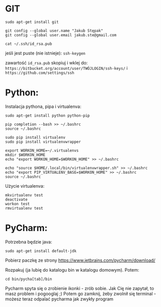 GIT
===

    sudo apt-get install git

    git config --global user.name "Jakub Stępak"
    git config --global user.email jakub.ste@gmail.com

    cat ~/.ssh/id_rsa.pub

jeśli jest puste (nie istnieje): `ssh-keygen`

zawartość `id_rsa.pub` skopiuj i wklej do: `https://bitbucket.org/account/user/TWÓJLOGIN/ssh-keys/` i `https://github.com/settings/ssh`


Python:
======

Instalacja pythona, pipa i virtualenva:

    sudo apt-get install python python-pip
    
    pip completion --bash >> ~/.bashrc
    source ~/.bashrc
    
    sudo pip install virtualenv
    sudo pip install virtualenvwrapper
    
    export WORKON_HOME=~/.virtualenvs
    mkdir $WORKON_HOME
    echo "export WORKON_HOME=$WORKON_HOME" >> ~/.bashrc
    
    echo "source $HOME/.local/bin/virtualenvwrapper.sh" >> ~/.bashrc
    echo "export PIP_VIRTUALENV_BASE=$WORKON_HOME" >> ~/.bashrc
    source ~/.bashrc

Użycie virtualenva:

    mkvirtualenv test
    deactivate
    workon test
    rmvirtualenv test

PyCharm:
========

Potrzebna będzie java:

    sudo apt-get install default-jdk

Pobierz paczkę ze strony https://www.jetbrains.com/pycharm/download/

Rozpakuj (ja lubię do katalogu bin w katalogu domowym). Potem:

    cd bin/pycha[tab]/bin

Pycharm spyta się o zrobienie ikonki - zrób sobie. Jak Cię nie zapytał, to masz problem i pogooglaj ;)
Potem go zamknij, żeby zwolnił się terminal - możesz teraz odpalać pycharma jak zwykły program